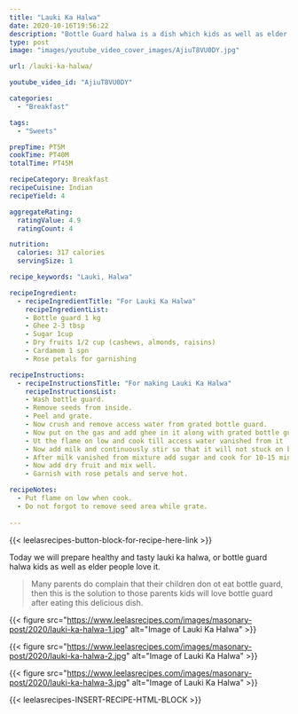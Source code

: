 ```yaml
---
title: "Lauki Ka Halwa"
date: 2020-10-16T19:56:22
description: "Bottle Guard halwa is a dish which kids as well as elder people love it."
type: post
image: "images/youtube_video_cover_images/AjiuT8VU0DY.jpg"

url: /lauki-ka-halwa/

youtube_video_id: "AjiuT8VU0DY"

categories: 
  - "Breakfast"

tags:
  - "Sweets"

prepTime: PT5M
cookTime: PT40M
totalTime: PT45M

recipeCategory: Breakfast
recipeCuisine: Indian
recipeYield: 4

aggregateRating:
  ratingValue: 4.9
  ratingCount: 4

nutrition:
  calories: 317 calories
  servingSize: 1

recipe_keywords: "Lauki, Halwa"

recipeIngredient:
  - recipeIngredientTitle: "For Lauki Ka Halwa"
    recipeIngredientList:
    - Bottle guard 1 kg
    - Ghee 2-3 tbsp
    - Sugar 1cup 
    - Dry fruits 1/2 cup (cashews, almonds, raisins)
    - Cardamom 1 spn
    - Rose petals for garnishing

recipeInstructions:
  - recipeInstructionsTitle: "For making Lauki Ka Halwa"
    recipeInstructionsList:
    - Wash bottle guard.
    - Remove seeds from inside.
    - Peel and grate.
    - Now crush and remove access water from grated bottle guard.
    - Now put on the gas and add ghee in it along with grated bottle guard.
    - Ut the flame on low and cook till access water vanished from it .
    - Now add milk and continuously stir so that it will not stuck on bottom.
    - After milk vanished from mixture add sugar and cook for 10-15 min.
    - Now add dry fruit and mix well.
    - Garnish with rose petals and serve hot.

recipeNotes: 
  - Put flame on low when cook.
  - Do not forgot to remove seed area while grate.
   
---
```


{{< leelasrecipes-button-block-for-recipe-here-link >}}

Today we will prepare healthy and tasty lauki ka halwa, or bottle guard halwa kids as well as elder people love it. 

> Many parents do complain that their children don ot eat bottle guard, then this is the solution to those parents kids will love bottle guard after eating this delicious dish.

{{< figure src="https://www.leelasrecipes.com/images/masonary-post/2020/lauki-ka-halwa-1.jpg" alt="Image of Lauki Ka Halwa" >}}

{{< figure src="https://www.leelasrecipes.com/images/masonary-post/2020/lauki-ka-halwa-2.jpg" alt="Image of Lauki Ka Halwa" >}}

{{< figure src="https://www.leelasrecipes.com/images/masonary-post/2020/lauki-ka-halwa-3.jpg" alt="Image of Lauki Ka Halwa" >}}

{{< leelasrecipes-INSERT-RECIPE-HTML-BLOCK >}}

